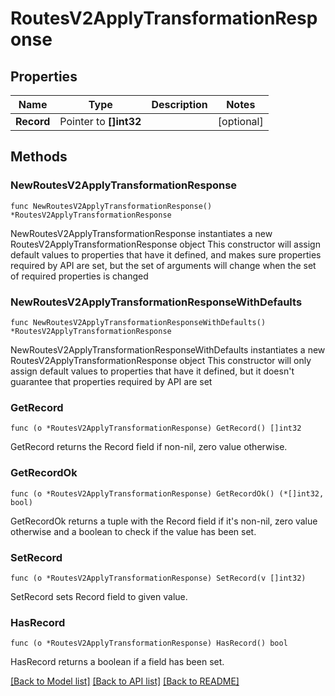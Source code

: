 # RoutesV2ApplyTransformationResponse

## Properties

Name | Type | Description | Notes
------------ | ------------- | ------------- | -------------
**Record** | Pointer to **[]int32** |  | [optional] 

## Methods

### NewRoutesV2ApplyTransformationResponse

`func NewRoutesV2ApplyTransformationResponse() *RoutesV2ApplyTransformationResponse`

NewRoutesV2ApplyTransformationResponse instantiates a new RoutesV2ApplyTransformationResponse object
This constructor will assign default values to properties that have it defined,
and makes sure properties required by API are set, but the set of arguments
will change when the set of required properties is changed

### NewRoutesV2ApplyTransformationResponseWithDefaults

`func NewRoutesV2ApplyTransformationResponseWithDefaults() *RoutesV2ApplyTransformationResponse`

NewRoutesV2ApplyTransformationResponseWithDefaults instantiates a new RoutesV2ApplyTransformationResponse object
This constructor will only assign default values to properties that have it defined,
but it doesn't guarantee that properties required by API are set

### GetRecord

`func (o *RoutesV2ApplyTransformationResponse) GetRecord() []int32`

GetRecord returns the Record field if non-nil, zero value otherwise.

### GetRecordOk

`func (o *RoutesV2ApplyTransformationResponse) GetRecordOk() (*[]int32, bool)`

GetRecordOk returns a tuple with the Record field if it's non-nil, zero value otherwise
and a boolean to check if the value has been set.

### SetRecord

`func (o *RoutesV2ApplyTransformationResponse) SetRecord(v []int32)`

SetRecord sets Record field to given value.

### HasRecord

`func (o *RoutesV2ApplyTransformationResponse) HasRecord() bool`

HasRecord returns a boolean if a field has been set.


[[Back to Model list]](../README.md#documentation-for-models) [[Back to API list]](../README.md#documentation-for-api-endpoints) [[Back to README]](../README.md)


